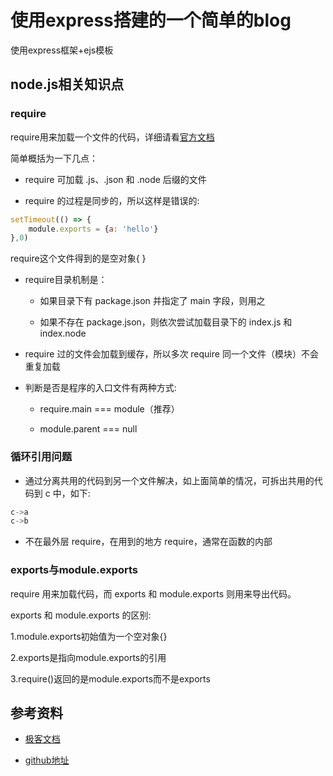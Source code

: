 # 使用express搭建的一个简单的blog

使用express框架+ejs模板

## node.js相关知识点

### require

require用来加载一个文件的代码，详细请看[官方文档](https://nodejs.org/api/modules.html)

简单概括为一下几点：

+ require 可加载 .js、.json 和 .node 后缀的文件

+ require 的过程是同步的，所以这样是错误的:

```js
setTimeout(() => {
    module.exports = {a: 'hello'}
},0)
```

require这个文件得到的是空对象{ }

+ require目录机制是：
  + 如果目录下有 package.json 并指定了 main 字段，则用之
  
  + 如果不存在 package.json，则依次尝试加载目录下的 index.js 和 index.node

+ require 过的文件会加载到缓存，所以多次 require 同一个文件（模块）不会重复加载

+ 判断是否是程序的入口文件有两种方式:
  + require.main === module（推荐）

  + module.parent === null

### 循环引用问题

+ 通过分离共用的代码到另一个文件解决，如上面简单的情况，可拆出共用的代码到 c 中，如下:

```js
c->a
c->b
```

+ 不在最外层 require，在用到的地方 require，通常在函数的内部

### exports与module.exports

require 用来加载代码，而 exports 和 module.exports 则用来导出代码。

exports 和 module.exports 的区别:

1.module.exports初始值为一个空对象{}

2.exports是指向module.exports的引用

3.require()返回的是module.exports而不是exports

## 参考资料

+ [极客文档](https://wiki.jikexueyuan.com/project/express-mongodb-setup-blog/simple-blog.html)

+ [github地址](https://github.com/nswbmw/N-blog)